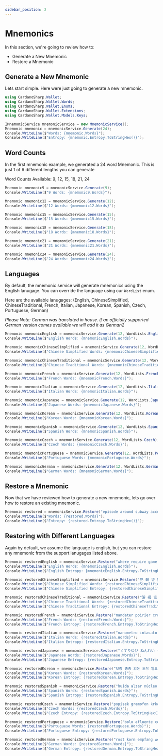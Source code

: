 ```yaml
---
sidebar_position: 2
---
```


# Mnemonics

In this section, we're going to review how to:
 - Generate a New Mnemonic
 - Restore a Mnemonic

## Generate a New Mnemonic 

Lets start simple. Here were just going to generate a new mnemonic.

```cs
using CardanoSharp.Wallet;
using CardanoSharp.Wallet.Words;
using CardanoSharp.Wallet.Enums;
using CardanoSharp.Wallet.Extensions;
using CardanoSharp.Wallet.Models.Keys;

IMnemonicService mnemonicService = new MnemonicService();
Mnemonic mnemonic = mnemonicService.Generate(24);
Console.WriteLine($"Words: {mnemonic.Words}");
Console.WriteLine($"Entropy: {mnemonic.Entropy.ToStringHex()}");
```

## Word Counts

In the first mnemonic example, we generated a 24 word Mnemonic. This is just 1 of 6 different lengths you can generate

Word Counts Available: 9, 12, 15, 18, 21, 24

```cs
Mnemonic mnemonic9 = mnemonicService.Generate(9);
Console.WriteLine($"9 Words: {mnemonic9.Words}");

Mnemonic mnemonic12 = mnemonicService.Generate(12);
Console.WriteLine($"12 Words: {mnemonic12.Words}");

Mnemonic mnemonic15 = mnemonicService.Generate(15);
Console.WriteLine($"15 Words: {mnemonic15.Words}");

Mnemonic mnemonic18 = mnemonicService.Generate(18);
Console.WriteLine($"18 Words: {mnemonic18.Words}");

Mnemonic mnemonic21 = mnemonicService.Generate(21);
Console.WriteLine($"21 Words: {mnemonic21.Words}");

Mnemonic mnemonic24 = mnemonicService.Generate(24);
Console.WriteLine($"24 Words: {mnemonic24.Words}");
```

## Languages

By default, the mnemonic service will generate mnemonics using the English lanugage. You can override the language using our `WordList` enum. 

Here are the available lanugages: (English, ChineseSimplified, ChineseTraditional, French, Italian, Japanese, Korean, Spanish, Czech, Portuguese, German)

*Please Note: German was translated in house. If an officially supported German version comes available we will add it as German2*

```cs
Mnemonic mnemonicEnglish = mnemonicService.Generate(12, WordLists.English);
Console.WriteLine($"English Words: {mnemonicEnglish.Words}");

Mnemonic mnemonicChineseSimplified = mnemonicService.Generate(12, WordLists.ChineseSimplified);
Console.WriteLine($"Chinese Simplified Words: {mnemonicChineseSimplified.Words}");

Mnemonic mnemonicChineseTraditional = mnemonicService.Generate(12, WordLists.ChineseTraditional);
Console.WriteLine($"Chinese Traditional Words: {mnemonicChineseTraditional.Words}");

Mnemonic mnemonicFrench = mnemonicService.Generate(12, WordLists.French);
Console.WriteLine($"French Words: {mnemonicFrench.Words}");

Mnemonic mnemonicItalian = mnemonicService.Generate(12, WordLists.Italian);
Console.WriteLine($"Italian Words: {mnemonicItalian.Words}");

Mnemonic mnemonicJapanese = mnemonicService.Generate(12, WordLists.Japanese);
Console.WriteLine($"Japanese Words: {mnemonicJapanese.Words}");

Mnemonic mnemonicKorean = mnemonicService.Generate(12, WordLists.Korean);
Console.WriteLine($"Korean Words: {mnemonicKorean.Words}");

Mnemonic mnemonicSpanish = mnemonicService.Generate(12, WordLists.Spanish);
Console.WriteLine($"Spanish Words: {mnemonicSpanish.Words}");

Mnemonic mnemonicCzech = mnemonicService.Generate(12, WordLists.Czech);
Console.WriteLine($"Czech Words: {mnemonicCzech.Words}");

Mnemonic mnemonicPortuguese = mnemonicService.Generate(12, WordLists.Portuguese);
Console.WriteLine($"Portuguese Words: {mnemonicPortuguese.Words}");

Mnemonic mnemonicGerman = mnemonicService.Generate(12, WordLists.German);
Console.WriteLine($"German Words: {mnemonicGerman.Words}");
```

## Restore a Mnemonic

Now that we have reviewed how to generate a new mnemonic, lets go over how to restore an existing mnemonic.

```cs
Mnemonic restored = mnemonicService.Restore("episode around subway accuse confirm then disease stuff upgrade select barrel action priority carry silk awesome ability simple pupil frost run isolate behave fringe");
Console.WriteLine($"Words: {restored.Words}");
Console.WriteLine($"Entropy: {restored.Entropy.ToStringHex()}");
```

## Restoring with Different Languages

Again by default, we assume the language is english, but you can restore any mnemonic from the support lanugages listed above.

```cs
Mnemonic restoredEnglish = mnemonicService.Restore("where require game dumb office police ahead cousin detail orchard toss inject", WordLists.English);
Console.WriteLine($"English Words: {mnemonicEnglish.Words}");
Console.WriteLine($"English Entropy: {mnemonicEnglish.Entropy.ToStringHex()}");

Mnemonic restoredChineseSimplified = mnemonicService.Restore("党 朝 证 拖 吉 杆 雕 厘 艰 忘 邮 吧", WordLists.ChineseSimplified);
Console.WriteLine($"Chinese Simplified Words: {restoredChineseSimplified.Words}");
Console.WriteLine($"Chinese Simplified Entropy: {restoredChineseSimplified.Entropy.ToStringHex()}");

Mnemonic restoredChineseTraditional = mnemonicService.Restore("溶 揭 富 怨 桂 黎 能 鹼 片 少 燃 株", WordLists.ChineseTraditional);
Console.WriteLine($"Chinese Traditional Words: {restoredChineseTraditional.Words}");
Console.WriteLine($"Chinese Traditional Entropy: {restoredChineseTraditional.Entropy.ToStringHex()}");

Mnemonic restoredFrench = mnemonicService.Restore("mandater poirier cravate artériel rigide cavalier coincer estrade crotale explorer menacer journal", WordLists.French);
Console.WriteLine($"French Words: {restoredFrench.Words}");
Console.WriteLine($"French Entropy: {restoredFrench.Entropy.ToStringHex()}");

Mnemonic restoredItalian = mnemonicService.Restore("nanometro intasato pimpante monile bilancia spronato ocra farinoso prudente zampogna statuto pensare", WordLists.Italian);
Console.WriteLine($"Italian Words: {restoredItalian.Words}");
Console.WriteLine($"Italian Entropy: {restoredItalian.Entropy.ToStringHex()}");

Mnemonic restoredJapanese = mnemonicService.Restore("くすりゆび ねんれい うわき ひほう はあく ないせん おじさん てんぷら いやす すもう てんけん ふじみ", WordLists.Japanese);
Console.WriteLine($"Japanese Words: {restoredJapanese.Words}");
Console.WriteLine($"Japanese Entropy: {restoredJapanese.Entropy.ToStringHex()}");

Mnemonic restoredKorean = mnemonicService.Restore("보람 종종 의논 도착 일요일 심리 아저씨 여직원 특별 참조 산길 열매", WordLists.Korean);
Console.WriteLine($"Korean Words: {restoredKorean.Words}");
Console.WriteLine($"Korean Entropy: {restoredKorean.Entropy.ToStringHex()}");

Mnemonic restoredSpanish = mnemonicService.Restore("huida alzar núcleo ola curso triste calor choque mapa hallar frágil cierto", WordLists.Spanish);
Console.WriteLine($"Spanish Words: {restoredSpanish.Words}");
Console.WriteLine($"Spanish Entropy: {restoredSpanish.Entropy.ToStringHex()}");

Mnemonic restoredCzech = mnemonicService.Restore("popisek gramofon krkavec borec odpustit tenor ulita setina praporek golfista svalstvo kometa", WordLists.Czech);
Console.WriteLine($"Czech Words: {restoredCzech.Words}");
Console.WriteLine($"Czech Entropy: {restoredCzech.Entropy.ToStringHex()}");

Mnemonic restoredPortuguese = mnemonicService.Restore("bolo afluente cedilha vigente riacho reinado meteoro proibido admirar xerife feriado vitral", WordLists.Portuguese);
Console.WriteLine($"Portuguese Words: {restoredPortuguese.Words}");
Console.WriteLine($"Portuguese Entropy: {restoredPortuguese.Entropy.ToStringHex()}");

Mnemonic restoredGerman = mnemonicService.Restore("rost korn empfang wetter sperling allianz jung kiste abseits faust urlaub enkel", WordLists.German);
Console.WriteLine($"German Words: {restoredGerman.Words}");
Console.WriteLine($"German Entropy: {restoredGerman.Entropy.ToStringHex()}");
```